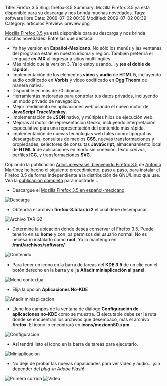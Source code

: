 Title: Firefox 3.5
Slug: firefox-3.5
Summary: Mozilla Firefox 3.5 ya está disponible para su descarga y nos brinda muchas novedades.
Tags: software libre
Date: 2009-07-02 00:39
Modified: 2009-07-02 00:39
Category: articulos
Preview: preview.png


[Mozilla Firefox 3.5](http://es-mx.www.mozilla.com/es-MX/) ya está disponible para su descarga y nos brinda muchas novedades. Entre las que destaca:

* Ya hay versión en **Español-Mexicano**. No sólo los menús y las ventanas del programa están en nuestro idioma y región. También preferirá el lenguaje **es-MX** al ingresar a sitios multilingües.
* Más rápido que la versión 3. Ya lo estoy usando... y **¡es el doble de rápido!**.
* Implementación de los elementos **video** y **audio** de **HTML 5**, incluyendo audio codificado en **Vorbis** y vídeo codificado en **Ogg Theora** de manera nativa.
* Disponible en más de 70 idiomas.
* Herramientas mejoradas para controlar tus datos privados, incluyendo un modo privado de navegación.
* Mejor rendimiento en aplicaciones web usando el nuevo motor de **JavaScript TraceMonkey**.
* Implementación de **JSON** nativo, y múltiples hilos de ejecución web.
* Mejoras al motor de representación Gecko, incluyendo interpretación especulativa para una representación del contenido más rápida.
* Implementación de nuevas tecnologías web tales como: tipografías descargables, consultas de medios **CSS**, nuevas transformaciones y propiedades, selectores de consultas **JavaScript**, almacenamiento local de **HTML 5** de aplicaciones en modo sin conexión, texto _canvas_, perfiles **ICC**, y transformaciones **SVG**.

Copiando la publicación [Adios iceweasel, bienvenido Firefox 3.5](http://www.antoniomtz.org/?q=firefox-nuevo) de [Antonio Martínez](http://www.antoniomtz.org/) he hecho el siguiente procedimiento, paso a paso, para instalar el Firefox 3.5 de forma independiente a la distribución de GNU/Linux que use. Vea la [publicación completa](firefox-3.5.html) para mostrarle...

* Descargue el [Mozilla Firefox 3.5 en español-mexicano](http://es-mx.www.mozilla.com/es-MX/).

<img class="img-fluid" src="01-descarga.png" alt="Descarga">

* Obtendrá el archivo **firefox-3.5.tar.bz2** el cual debe desempacar.

<img class="img-fluid" src="02-archivo-tar-gz.png" alt="Archivo TAR GZ">

* Determine la ubicación donde desea conservar el Firefox 3.5. Puede tenerlo en su **home** y con los permisos del usuario normal. No es necesario instalarlo como **root**. Yo lo mantengo en **/mnt/archivos/software/**

<img class="img-fluid" src="03-contenido-del-directorio.png" alt="Contenido">

* Para tener un icono en la barra de tareas del **KDE 3.5** de un clic con el botón derecho en la barra y elija **Añadir miniaplicación al panel**.

<img class="img-fluid" src="04-menu-contextual.png" alt="Menu contextual">

* Elija la opción **Aplicaciones No-KDE**

<img class="img-fluid" src="05-anadir-minaplicacion.png" alt="Añadir miniaplicacion">

* Llene los campos de la ventana de diálogo **Configuración de aplicaciones no-KDE** como se muestra. El ejecutable debe ser la ruta donde se encuentran los archivos que desempacó, más el archivo **firefox**. El icono lo encontrará en **icons/mozicon50.xpm**

<img class="img-fluid" src="06-configuracion-de-miniaplicacion.png" alt="Configuracion">

* Así tendrá listo el icono en la barra de tareas para ejecutarlo.

<img class="img-fluid" src="07-miniaplicacion-lista.png" alt="Miniaplicacion">

* No deje de probar las nuevas capacidades para ver video y audio... ¡sin depender del _plug-in_ *Adobe Flash*!

<img class="img-fluid" src="08-primera-corrida.jpg" alt="Primera corrida">

<img class="img-fluid" src="09-video.jpg" alt="Video">
